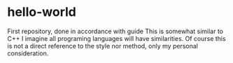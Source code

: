 # hello-world
First repository, done in accordance with guide
This is somewhat similar to C++ I imagine all programing languages will have similarities. Of course this is not a direct reference to the style nor method, only my personal consideration. 
